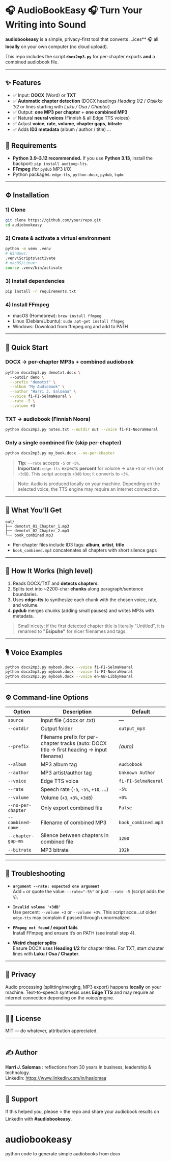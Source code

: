 # 🎧 AudioBookEasy 🎧 Turn Your Writing into Sound

**audiobookeasy** is a simple, privacy-first tool that converts ...ices** 🎧 all **locally** on your own computer (no cloud upload).

This repo includes the script **`docx2mp3.py`** for per-chapter exports **and** a combined audiobook file.

---

## ✨ Features

- ✅ Input: **DOCX** (Word) or **TXT**
- ✅ **Automatic chapter detection** (DOCX headings *Heading 1/2* / *Otsikko 1/2* or lines starting with *Luku / Osa / Chapter*)
- ✅ Output: **one MP3 per chapter** + **one combined MP3**
- ✅ Natural **neural voices** (Finnish & all Edge TTS voices)
- ✅ Adjust **voice**, **rate**, **volume**, **chapter gaps**, **bitrate**
- ✅ Adds **ID3 metadata** (album / author / title)
...

## 🧰 Requirements

- **Python 3.9–3.12 recommended.** If you use **Python 3.13**, install the backport: `pip install audioop-lts`.
- **FFmpeg** (for `pydub` MP3 I/O)
- Python packages: `edge-tts`, `python-docx`, `pydub`, `tqdm`

---

## ⚙️ Installation

### 1) Clone
```bash
git clone https://github.com/your/repo.git
cd audiobookeasy
```

### 2) Create & activate a virtual environment
```bash
python -m venv .venv
# Windows:
.venv\Scripts\activate
# macOS/Linux:
source .venv/bin/activate
```

### 3) Install dependencies
```bash
pip install -r requirements.txt
```

### 4) Install FFmpeg
- macOS (Homebrew): `brew install ffmpeg`
- Linux (Debian/Ubuntu): `sudo apt-get install ffmpeg`
- Windows: Download from ffmpeg.org and add to PATH

---

## 🚀 Quick Start

### DOCX → per-chapter MP3s + combined audiobook
```bash
python docx2mp3.py demotxt.docx \ 
  --outdir demo \
  --prefix "demotxt" \
  --album "My Audiobook" \
  --author "Harri J. Salomaa" \
  --voice fi-FI-SelmaNeural \
  --rate -5 \
  --volume +3
```

### TXT → audiobook (Finnish Noora)
```bash
python docx2mp3.py notes.txt --outdir out --voice fi-FI-NooraNeural
```

### Only a single combined file (skip per-chapter)
```bash
python docx2mp3.py my_book.docx --no-per-chapter
```

> **Tip:** `--rate` accepts `-5` or `-5%`.  
> **Important:** `edge-tts` expects **percent** for volume → use `+3` or `+3%` (not `+3dB`). This script accepts `+3dB` too; it converts to `+3%`.

> Note: Audio is produced locally on your machine. Depending on the selected voice, the TTS engine may require an internet connection.

---

## 🧪 What You’ll Get

```
out/
├── demotxt_01_Chapter_1.mp3
├── demotxt_02_Chapter_2.mp3
└── book_combined.mp3
```

- Per-chapter files include ID3 tags: **album**, **artist**, **title**  
- `book_combined.mp3` concatenates all chapters with short silence gaps

---

## 🧩 How It Works (high level)

1. Reads DOCX/TXT and **detects chapters**.  
2. Splits text into ~2200-char **chunks** along paragraph/sentence boundaries.  
3. Uses **edge-tts** to synthesize each chunk with the chosen voice, rate, and volume.  
4. **pydub** merges chunks (adding small pauses) and writes MP3s with metadata.

> Small nicety: if the first detected chapter title is literally "Untitled", it is renamed to **"Esipuhe"** for nicer filenames and tags.

---

## 🎙️ Voice Examples

```bash
python docx2mp3.py mybook.docx --voice fi-FI-SelmaNeural
python docx2mp3.py mybook.docx --voice fi-FI-NooraNeural
python docx2mp3.py mybook.docx --voice en-GB-LibbyNeural
```

---

## ⚙️ Command-line Options

| Option | Description | Default |
|---|---|---|
| `source` | Input file (.docx or .txt) | — |
| `--outdir` | Output folder | `output_mp3` |
| `--prefix` | Filename prefix for per-chapter tracks (auto: DOCX title → first heading → input filename) | *(auto)* |
| `--album` | MP3 album tag | `Audiobook` |
| `--author` | MP3 artist/author tag | `Unknown Author` |
| `--voice` | Edge TTS voice | `fi-FI-SelmaNeural` |
| `--rate` | Speech rate (`-5`, `-5%`, `+10`, …) | `-5%` |
| `--volume` | Volume (`+3`, `+3%`, `+3dB`) | `+0%` |
| `--no-per-chapter` | Only export combined file | `False` |
| `--combined-name` | Filename of combined MP3 | `book_combined.mp3` |
| `--chapter-gap-ms` | Silence between chapters in combined file | `1200` |
| `--bitrate` | MP3 bitrate | `192k` |

---

## 🧯 Troubleshooting

- **`argument --rate: expected one argument`**  
  Add `=` or quote the value: `--rate="-5%"` or just `--rate -5` (script adds the `%`).

- **`Invalid volume '+3dB'`**  
  Use percent: `--volume +3` or `--volume +3%`. This script acce...ut older `edge-tts` may complain if passed through unnormalized.

- **`FFmpeg not found` / export fails**  
  Install FFmpeg and ensure it’s on PATH (see install step 4).

- **Weird chapter splits**  
  Ensure DOCX uses **Heading 1/2** for chapter titles. For TXT, start chapter lines with **Luku / Osa / Chapter**.

---

## 🔐 Privacy

Audio processing (splitting/merging, MP3 export) happens **locally** on your machine. Text-to-speech synthesis uses **Edge TTS** and may require an internet connection depending on the voice/engine.

---

## 🧑‍💻 License

MIT — do whatever, attribution appreciated.

---

## ✍️ Author

**Harri J. Salomaa** : reflections from 30 years in business, leadership & technology.  
LinkedIn: https://www.linkedin.com/in/hsalomaa

---

## 🌟 Support

If this helped you, please ⭐ the repo and share your audiobook results on LinkedIn with **#audiobookeasy**.
# audiobookeasy
python code to generate simple audiobooks from docx